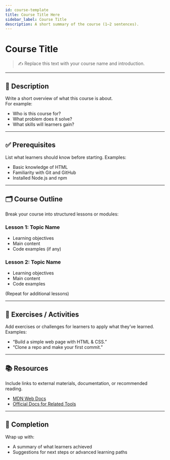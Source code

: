 ```yaml
---
id: course-template
title: Course Title Here
sidebar_label: Course Title
description: A short summary of the course (1–2 sentences).
---
```


# Course Title

> ✍️ Replace this text with your course name and introduction.

---

## 📘 Description

Write a short overview of what this course is about.  
For example:

- Who is this course for?
- What problem does it solve?
- What skills will learners gain?

---

## ✅ Prerequisites

List what learners should know before starting. Examples:

- Basic knowledge of HTML
- Familiarity with Git and GitHub
- Installed Node.js and npm

---

## 🗂️ Course Outline

Break your course into structured lessons or modules:

### Lesson 1: Topic Name

- Learning objectives
- Main content
- Code examples (if any)

### Lesson 2: Topic Name

- Learning objectives
- Main content
- Code examples

(Repeat for additional lessons)

---

## 📝 Exercises / Activities

Add exercises or challenges for learners to apply what they’ve learned.  
Examples:

- “Build a simple web page with HTML & CSS.”
- “Clone a repo and make your first commit.”

---

## 📚 Resources

Include links to external materials, documentation, or recommended reading.

- [MDN Web Docs](https://developer.mozilla.org/)
- [Official Docs for Related Tools]()

---

## 🎯 Completion

Wrap up with:

- A summary of what learners achieved
- Suggestions for next steps or advanced learning paths

